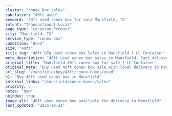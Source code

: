 ```yaml
---
cluster: "conex box sales"
subcluster: "40ft used"
keyword: "40ft used conex box for sale Mansfield, TX"
intent: "Transactional-Local"
page_type: "Location-Product"
city: "Mansfield, TX"
service_type: "conex box"
condition: "Used"
size: "40ft"
title_tag: "40ft O7q Used conex box Sales in Mansfield | LC Container"
meta_description: "40ft used conex box sales in Mansfield. Fast delivery, competitive pricing. Serving conex boxes area. Quote ID: 5YL. Call (214) 524-4168 for your free quote today."
original_title: "Mansfield 40ft conex box for sale | LC Container"
original_meta: "Buy used 40ft conex box sale with local delivery in Mansfield, TX. LC Container — local Since 2003. Request a fast quote today."
url_slug: "/mansfield/buy/40ft/conex-boxes/used"
h1: "Buy 40ft used conex box in Mansfield"
internal_links: "/mansfield/conex-boxes/sales"
priority: 3
notes: "NaN"
noindex: true
image_alt: "40ft used conex box available for delivery in Mansfield"
last_updated: "2025-10-21"
---
```


<!-- TODO: Add unique city/inventory copy, images, and internal links here. -->
